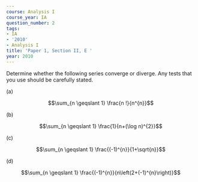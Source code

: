 ```yaml
---
course: Analysis I
course_year: IA
question_number: 2
tags:
- IA
- '2010'
- Analysis I
title: 'Paper 1, Section II, E '
year: 2010
---
```




Determine whether the following series converge or diverge. Any tests that you use should be carefully stated.

(a)

$$\sum_{n \geqslant 1} \frac{n !}{n^{n}}$$

(b)

$$\sum_{n \geqslant 1} \frac{1}{n+(\log n)^{2}}$$

(c)

$$\sum_{n \geqslant 1} \frac{(-1)^{n}}{1+\sqrt{n}}$$

(d)

$$\sum_{n \geqslant 1} \frac{(-1)^{n}}{n\left(2+(-1)^{n}\right)}$$
